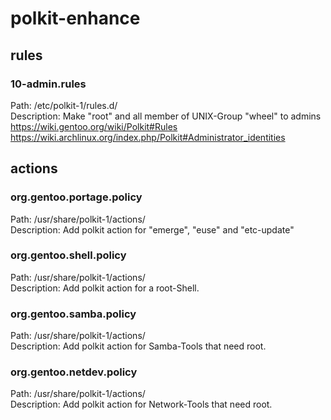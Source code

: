 # polkit-enhance  
## rules  
### 10-admin.rules  
Path: /etc/polkit-1/rules.d/  
Description: Make "root" and all member of UNIX-Group "wheel" to admins  
https://wiki.gentoo.org/wiki/Polkit#Rules  
https://wiki.archlinux.org/index.php/Polkit#Administrator_identities  

## actions  
### org.gentoo.portage.policy  
Path: /usr/share/polkit-1/actions/  
Description: Add polkit action for "emerge", "euse" and "etc-update"  

### org.gentoo.shell.policy  
Path: /usr/share/polkit-1/actions/  
Description: Add polkit action for a root-Shell.  

### org.gentoo.samba.policy  
Path: /usr/share/polkit-1/actions/  
Description: Add polkit action for Samba-Tools that need root.  

### org.gentoo.netdev.policy  
Path: /usr/share/polkit-1/actions/  
Description: Add polkit action for Network-Tools that need root.  
